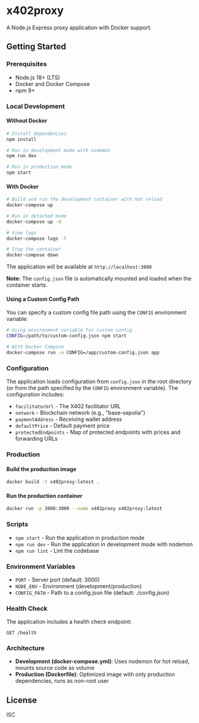 # x402proxy

A Node.js Express proxy application with Docker support.

## Getting Started

### Prerequisites

- Node.js 18+ (LTS)
- Docker and Docker Compose
- npm 9+

### Local Development

#### Without Docker

```bash
# Install dependencies
npm install

# Run in development mode with nodemon
npm run dev

# Run in production mode
npm start
```

#### With Docker

```bash
# Build and run the development container with hot reload
docker-compose up

# Run in detached mode
docker-compose up -d

# View logs
docker-compose logs -f

# Stop the container
docker-compose down
```

The application will be available at `http://localhost:3000`

**Note:** The `config.json` file is automatically mounted and loaded when the container starts.

#### Using a Custom Config Path

You can specify a custom config file path using the `CONFIG` environment variable:

```bash
# Using environment variable for custom config
CONFIG=/path/to/custom-config.json npm start

# With Docker Compose
docker-compose run -e CONFIG=/app/custom-config.json app
```

### Configuration

The application loads configuration from `config.json` in the root directory (or from the path specified by the `CONFIG` environment variable). The configuration includes:

- `facilitatorUrl` - The X402 facilitator URL
- `network` - Blockchain network (e.g., "base-sepolia")
- `paymentAddress` - Receiving wallet address
- `defaultPrice` - Default payment price
- `protectedEndpoints` - Map of protected endpoints with prices and forwarding URLs

### Production

#### Build the production image

```bash
docker build -t x402proxy:latest .
```

#### Run the production container

```bash
docker run -p 3000:3000 --name x402proxy x402proxy:latest
```

### Scripts

- `npm start` - Run the application in production mode
- `npm run dev` - Run the application in development mode with nodemon
- `npm run lint` - Lint the codebase

### Environment Variables

- `PORT` - Server port (default: 3000)
- `NODE_ENV` - Environment (development/production)
- `CONFIG_PATH` - Path to a config.json file (default: ./config.json)

### Health Check

The application includes a health check endpoint:

```
GET /health
```

### Architecture

- **Development (docker-compose.yml)**: Uses nodemon for hot reload, mounts source code as volume
- **Production (Dockerfile)**: Optimized image with only production dependencies, runs as non-root user

## License

ISC
